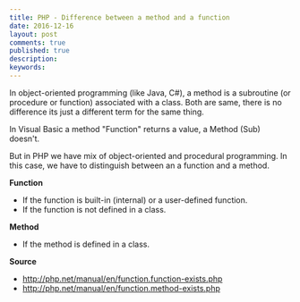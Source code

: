 ```yaml
---
title: PHP - Difference between a method and a function
date: 2016-12-16
layout: post
comments: true
published: true
description: 
keywords: 
---
```


In object-oriented programming (like Java, C#), a method is a subroutine (or procedure or function) associated with a class. 
Both are same, there is no difference its just a different term for the same thing.

In Visual Basic a method "Function" returns a value, a Method (Sub) doesn't.

But in PHP we have mix of object-oriented and procedural programming. 
In this case, we have to distinguish between an a function and a method.

**Function** 
* If the function is built-in (internal) or a user-defined function. 
* If the function is not defined in a class.

**Method**
* If the method is defined in a class.


**Source**
* http://php.net/manual/en/function.function-exists.php
* http://php.net/manual/en/function.method-exists.php